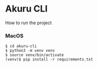# Akuru CLI

How to run the project

### MacOS
```
$ cd akuru-cli
$ python3 -m venv venv
$ source venv/bin/activate
(venv)$ pip install -r requirements.txt
```